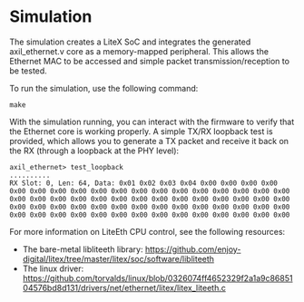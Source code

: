 # Simulation

The simulation creates a LiteX SoC and integrates the generated axil_ethernet.v core as a memory-mapped peripheral. This allows the Ethernet MAC to be accessed and simple packet transmission/reception to be tested.


To run the simulation, use the following command:
```
make
```

With the simulation running, you can interact with the firmware to verify that the Ethernet core is working properly. A simple TX/RX loopback test is provided, which allows you to generate a TX packet and receive it back on the RX (through a loopback at the PHY level):

```
axil_ethernet> test_loopback
..........
RX Slot: 0, Len: 64, Data: 0x01 0x02 0x03 0x04 0x00 0x00 0x00 0x00 0x00 0x00 0x00 0x00 0x00 0x00 0x00 0x00 0x00 0x00 0x00 0x00 0x00 0x00 0x00 0x00 0x00 0x00 0x00 0x00 0x00 0x00 0x00 0x00 0x00 0x00 0x00 0x00 0x00 0x00 0x00 0x00 0x00 0x00 0x00 0x00 0x00 0x00 0x00 0x00 0x00 0x00 0x00 0x00 0x00 0x00 0x00 0x00 0x00 0x00 0x00 0x00 0x00 0x00 0x00 0x00
```
For more information on LiteEth CPU control, see the following resources:
- The bare-metal libliteeth library: https://github.com/enjoy-digital/litex/tree/master/litex/soc/software/libliteeth
- The linux driver: https://github.com/torvalds/linux/blob/0326074ff4652329f2a1a9c8685104576bd8d131/drivers/net/ethernet/litex/litex_liteeth.c

